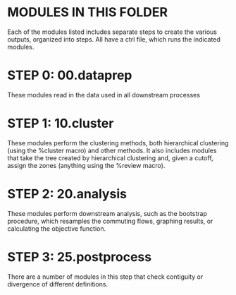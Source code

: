 MODULES IN THIS FOLDER
============================

Each of the modules listed includes separate steps to create the various outputs, organized into steps. All have a ctrl file, which runs the indicated modules.

STEP 0: 00.dataprep
====================
These modules read in the data used in all downstream processes

STEP 1: 10.cluster
====================
These modules perform the clustering methods, both hierarchical clustering (using the %cluster macro) and other methods. It also includes modules that take the tree created by hierarchical clustering and, given a cutoff, assign the zones (anything using the %review macro).

STEP 2: 20.analysis
====================
These modules perform downstream analysis, such as the bootstrap procedure, which resamples the commuting flows, graphing results, or calculating the objective function.

STEP 3: 25.postprocess
=====================
There are a number of modules in this step that check contiguity or divergence of different definitions. 

